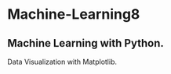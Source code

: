 # Machine-Learning8
Machine Learning with Python.
-----------------------------
Data Visualization with Matplotlib.
